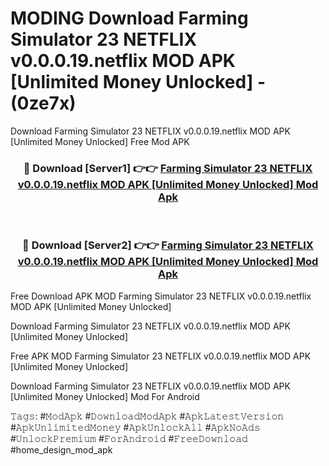 # MODING Download Farming Simulator 23 NETFLIX v0.0.0.19.netflix MOD APK [Unlimited Money Unlocked] - (0ze7x)
Download Farming Simulator 23 NETFLIX v0.0.0.19.netflix MOD APK [Unlimited Money Unlocked] Free Mod APK

<div align="center">
<h3>🔴 Download [Server1] 👉👉 <a href="https://apk-comot.site?title=Farming_Simulator_23_NETFLIX_v0.0.0.19.netflix_MOD_APK_[Unlimited_Money_Unlocked]">Farming Simulator 23 NETFLIX v0.0.0.19.netflix MOD APK [Unlimited Money Unlocked] Mod Apk</a></h3><br>

<h3>🔴 Download [Server2] 👉👉 <a href="https://apk-comot.site?title=Farming_Simulator_23_NETFLIX_v0.0.0.19.netflix_MOD_APK_[Unlimited_Money_Unlocked]">Farming Simulator 23 NETFLIX v0.0.0.19.netflix MOD APK [Unlimited Money Unlocked] Mod Apk</a></h3>
</div>


Free Download APK MOD Farming Simulator 23 NETFLIX v0.0.0.19.netflix MOD APK [Unlimited Money Unlocked]

Download Farming Simulator 23 NETFLIX v0.0.0.19.netflix MOD APK [Unlimited Money Unlocked] 

Free APK MOD Farming Simulator 23 NETFLIX v0.0.0.19.netflix MOD APK [Unlimited Money Unlocked] 

Download Farming Simulator 23 NETFLIX v0.0.0.19.netflix MOD APK [Unlimited Money Unlocked] Mod For Android

𝚃𝚊𝚐𝚜: #𝙼𝚘𝚍𝙰𝚙𝚔 #𝙳𝚘𝚠𝚗𝚕𝚘𝚊𝚍𝙼𝚘𝚍𝙰𝚙𝚔 #𝙰𝚙𝚔𝙻𝚊𝚝𝚎𝚜𝚝𝚅𝚎𝚛𝚜𝚒𝚘𝚗 #𝙰𝚙𝚔𝚄𝚗𝚕𝚒𝚖𝚒𝚝𝚎𝚍𝙼𝚘𝚗𝚎𝚢 #𝙰𝚙𝚔𝚄𝚗𝚕𝚘𝚌𝚔𝙰𝚕𝚕 #𝙰𝚙𝚔𝙽𝚘𝙰𝚍𝚜 #𝚄𝚗𝚕𝚘𝚌𝚔𝙿𝚛𝚎𝚖𝚒𝚞𝚖 #𝙵𝚘𝚛𝙰𝚗𝚍𝚛𝚘𝚒𝚍 #𝙵𝚛𝚎𝚎𝙳𝚘𝚠𝚗𝚕𝚘𝚊𝚍 #home_design_mod_apk